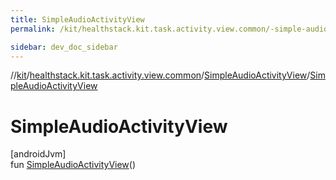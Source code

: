 ```yaml
---
title: SimpleAudioActivityView
permalink: /kit/healthstack.kit.task.activity.view.common/-simple-audio-activity-view/-simple-audio-activity-view.html

sidebar: dev_doc_sidebar
---
```

//[kit](../../../index.html)/[healthstack.kit.task.activity.view.common](../index.html)/[SimpleAudioActivityView](index.html)/[SimpleAudioActivityView](-simple-audio-activity-view.html)



# SimpleAudioActivityView



[androidJvm]\
fun [SimpleAudioActivityView](-simple-audio-activity-view.html)()




